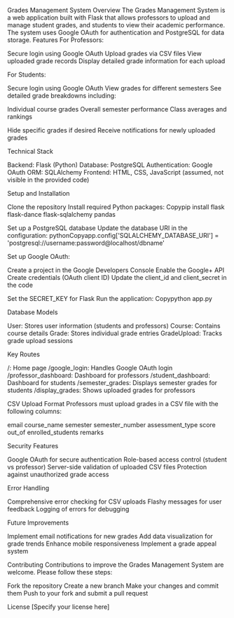 Grades Management System
Overview
The Grades Management System is a web application built with Flask that allows professors to upload and manage student grades, and students to view their academic performance. The system uses Google OAuth for authentication and PostgreSQL for data storage.
Features
For Professors:

Secure login using Google OAuth
Upload grades via CSV files
View uploaded grade records
Display detailed grade information for each upload

For Students:

Secure login using Google OAuth
View grades for different semesters
See detailed grade breakdowns including:

Individual course grades
Overall semester performance
Class averages and rankings


Hide specific grades if desired
Receive notifications for newly uploaded grades

Technical Stack

Backend: Flask (Python)
Database: PostgreSQL
Authentication: Google OAuth
ORM: SQLAlchemy
Frontend: HTML, CSS, JavaScript (assumed, not visible in the provided code)

Setup and Installation

Clone the repository
Install required Python packages:
Copypip install flask flask-dance flask-sqlalchemy pandas

Set up a PostgreSQL database
Update the database URI in the configuration:
pythonCopyapp.config['SQLALCHEMY_DATABASE_URI'] = 'postgresql://username:password@localhost/dbname'

Set up Google OAuth:

Create a project in the Google Developers Console
Enable the Google+ API
Create credentials (OAuth client ID)
Update the client_id and client_secret in the code


Set the SECRET_KEY for Flask
Run the application:
Copypython app.py


Database Models

User: Stores user information (students and professors)
Course: Contains course details
Grade: Stores individual grade entries
GradeUpload: Tracks grade upload sessions

Key Routes

/: Home page
/google_login: Handles Google OAuth login
/professor_dashboard: Dashboard for professors
/student_dashboard: Dashboard for students
/semester_grades: Displays semester grades for students
/display_grades: Shows uploaded grades for professors

CSV Upload Format
Professors must upload grades in a CSV file with the following columns:

email
course_name
semester
semester_number
assessment_type
score
out_of
enrolled_students
remarks

Security Features

Google OAuth for secure authentication
Role-based access control (student vs professor)
Server-side validation of uploaded CSV files
Protection against unauthorized grade access

Error Handling

Comprehensive error checking for CSV uploads
Flashy messages for user feedback
Logging of errors for debugging

Future Improvements

Implement email notifications for new grades
Add data visualization for grade trends
Enhance mobile responsiveness
Implement a grade appeal system

Contributing
Contributions to improve the Grades Management System are welcome. Please follow these steps:

Fork the repository
Create a new branch
Make your changes and commit them
Push to your fork and submit a pull request

License
[Specify your license here]
